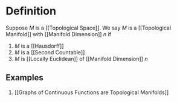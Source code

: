 # Definition
Suppose $M$ is a [[Topological Space]]. We say $M$ is a [[Topological Manifold]] with [[Manifold Dimension]] $n$ if
1. $M$ is a [[Hausdorff]]
2. $M$ is a [[Second Countable]]
3. $M$ is [[Locally Euclidean]] of [[Manifold Dimension]] $n$

## Examples
1. [[Graphs of Continuous Functions are Topological Manifolds]]